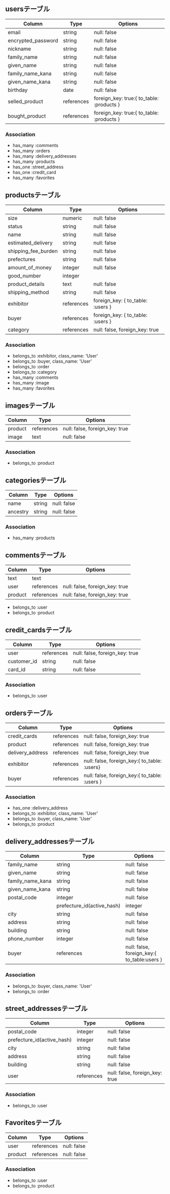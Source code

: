 ## usersテーブル
|Column|Type|Options|
|------|----|-------|
|email|string|null: false|
|encrypted_password|string|null: false|
|nickname|string|null: false|
|family_name|string|null: false|
|given_name|string|null: false|
|family_name_kana|string|null: false|
|given_name_kana|string|null: false|
|birthday|date|null: false|
|selled_product|references|foreign_key: true:{ to_table: :products }|
|bought_product|references|foreign_key: true:{ to_table: :products }|

### Association
- has_many :comments
- has_many :orders
- has_many :delivery_addresses
- has_many :products
- has_one :street_address
- has_one :credit_card
- has_many :favorites

## productsテーブル
|Column|Type|Options|
|------|----|-------|
|size|numeric|null: false|
|status|string|null: false|
|name|string|null: false|
|estimated_delivery|string|null: false|
|shipping_fee_burden|string|null: false|
|prefectures|string|null: false|
|amount_of_money|integer|null: false|
|good_number|integer|
|product_details|text|null: false|
|shipping_method|string|null: false|
|exhibitor|references|foreign_key: { to_table: :users }|
|buyer|references|foreign_key: { to_table: :users }|
|category|references|null: false, foreign_key: true|
### Association
- belongs_to :exhibitor, class_name: 'User'
- belongs_to :buyer, class_name: 'User'
- belongs_to :order
- belongs_to :category
- has_many :comments
- has_many :image
- has_many :favorites

## imagesテーブル
|Column|Type|Options|
|------|----|-------|
|product|references|null: false, foreign_key: true|
|image|text|null: false|
### Association
- belongs_to :product

## categoriesテーブル
|Column|Type|Options|
|------|----|-------|
|name|string|null: false|
|ancestry|string|null: false|
### Association
- has_many :products

## commentsテーブル
|Column|Type|Options|
|------|----|-------|
|text|text|
|user|references|null: false, foreign_key: true|
|product|references|null: false, foreign_key: true|
- belongs_to :user
- belongs_to :product


## credit_cardsテーブル
|Column|Type|Options|
|------|----|-------|
|user|references|null: false, foreign_key: true|
|customer_id|string|null: false|
|card_id|string|null: false|
### Association
- belongs_to :user


## ordersテーブル
|Column|Type|Options|
|------|----|-------|
|credit_cards|references|null: false, foreign_key: true|
|product|references|null: false, foreign_key: true|
|delivery_address|references|null: false, foreign_key: true|
|exhibitor|references|null: false, foreign_key:{ to_table: :users}|
|buyer|references|null: false, foreign_key:{ to_table: :users }|
### Association
- has_one :delivery_address
- belongs_to :exhibitor, class_name: 'User'
- belongs_to :buyer, class_name: 'User'
- belongs_to :product

## delivery_addressesテーブル
|Column|Type|Options|
|------|----|-------|
|family_name|string|null: false|
|given_name|string|null: false|
|family_name_kana|string|null: false|
|given_name_kana|string|null: false|
|postal_code|integer|null: false|
||prefecture_id(active_hash)|integer|null: false|
|city|string|null: false|
|address|string|null: false|
|building|string|null: false|
|phone_number|integer|null: false|
|buyer|references|null: false, foreign_key:{ to_table:users }|
### Association
- belongs_to :buyer, class_name: 'User'
- belongs_to :order

## street_addressesテーブル
|Column|Type|Options|
|------|----|-------|
|postal_code|integer|null: false|
|prefecture_id(active_hash)|integer|null: false|
|city|string|null: false|
|address|string|null: false|
|building|string|null: false|
|user|references|null: false, foreign_key: true|
### Association
- belongs_to :user

## Favoritesテーブル
|Column|Type|Options|
|------|----|-------|
|user|references|null: false|
|product|references|null: false|
### Association
- belongs_to :user
- belongs_to :product
